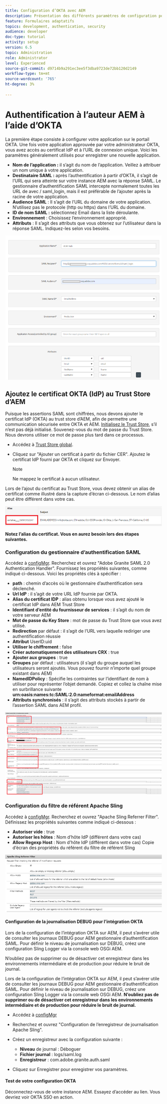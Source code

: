 ```yaml
---
title: Configuration d’OKTA avec AEM
description: Présentation des différents paramètres de configuration pour l’utilisation de l’authentification unique à l’aide des données d’identification
feature: Formulaires adaptatifs
topics: development, authentication, security
audience: developer
doc-type: tutorial
activity: setup
version: 6.5
topic: Administration
role: Administrator
level: Experienced
source-git-commit: d9714b9a291ec3ee5f3dba9723de72bb120d2149
workflow-type: tm+mt
source-wordcount: '765'
ht-degree: 3%

---
```



# Authentification à l’auteur AEM à l’aide d’OKTA

La première étape consiste à configurer votre application sur le portail OKTA. Une fois votre application approuvée par votre administrateur OKTA, vous avez accès au certificat IdP et à l’URL de connexion unique. Voici les paramètres généralement utilisés pour enregistrer une nouvelle application.

* **Nom de l’application :** il s’agit du nom de l’application. Veillez à attribuer un nom unique à votre application.
* **Destinataire SAML :** après l’authentification à partir d’OKTA, il s’agit de l’URL qui sera atteinte sur votre instance AEM avec la réponse SAML. Le gestionnaire d’authentification SAML intercepte normalement toutes les URL de avec / saml_login, mais il est préférable de l’ajouter après la racine de votre application.
* **Audience SAML** : Il s’agit de l’URL du domaine de votre application. N’utilisez pas le protocole (http ou https) dans l’URL du domaine.
* **ID de nom SAML :** sélectionnez Email dans la liste déroulante.
* **Environnement** : Choisissez l’environnement approprié.
* **Attributs** : Il s’agit des attributs que vous obtenez sur l’utilisateur dans la réponse SAML. Indiquez-les selon vos besoins.


![okta-application](assets/okta-app-settings-blurred.PNG)


## Ajoutez le certificat OKTA (IdP) au Trust Store d’AEM

Puisque les assertions SAML sont chiffrées, nous devons ajouter le certificat IdP (OKTA) au trust store d’AEM, afin de permettre une communication sécurisée entre OKTA et AEM.
[Initialisez le Trust Store](http://localhost:4502/libs/granite/security/content/truststore.html), s’il n’est pas déjà initialisé.
Souvenez-vous du mot de passe du Trust Store. Nous devrons utiliser ce mot de passe plus tard dans ce processus.

* Accédez à [Trust Store global](http://localhost:4502/libs/granite/security/content/truststore.html).
* Cliquez sur &quot;Ajouter un certificat à partir du fichier CER&quot;. Ajoutez le certificat IdP fourni par OKTA et cliquez sur Envoyer.

   >[!NOTE]
   >
   >Ne mappez le certificat à aucun utilisateur.

Lors de l’ajout du certificat au Trust Store, vous devez obtenir un alias de certificat comme illustré dans la capture d’écran ci-dessous. Le nom d’alias peut être différent dans votre cas.

![Certificate-alias](assets/cert-alias.PNG)

**Notez l’alias du certificat. Vous en aurez besoin lors des étapes suivantes.**

### Configuration du gestionnaire d’authentification SAML

Accédez à [configMgr](http://localhost:4502/system/console/configMgr).
Recherchez et ouvrez &quot;Adobe Granite SAML 2.0 Authentication Handler&quot;.
Fournissez les propriétés suivantes, comme indiqué ci-dessous.
Voici les propriétés clés à spécifier :

* **path**  : chemin d’accès où le gestionnaire d’authentification sera déclenché.
* **Url IdP** : il s’agit de votre URL IdP fournie par OKTA.
* **Alias du certificat IDP** : alias obtenu lorsque vous avez ajouté le certificat IdP dans AEM Trust Store
* **Identifiant d’entité du fournisseur de services** : il s’agit du nom de votre serveur AEM
* **Mot de passe du Key Store** : mot de passe du Trust Store que vous avez utilisé.
* **Redirection** par défaut : il s’agit de l’URL vers laquelle rediriger une authentification réussie
* **Attribut** UserID:uid
* **Utiliser le chiffrement** : false
* **Créer automatiquement des utilisateurs CRX** : true
* **Ajouter aux groupes** : true
* **Groupes** par défaut : utilisateurs (il s’agit du groupe auquel les utilisateurs seront ajoutés. Vous pouvez fournir n’importe quel groupe existant dans AEM)
* **NamedIDPolicy** : Spécifie les contraintes sur l’identifiant de nom à utiliser pour représenter l’objet demandé. Copiez et collez la chaîne mise en surbrillance suivante **urn:oasis:names:tc:SAML:2.0:nameformat:emailAddress**
* **Attributs synchronisés**  : il s’agit des attributs stockés à partir de l’assertion SAML dans AEM profil.

![saml-authentication-handler](assets/saml-authentication-settings-blurred.PNG)

### Configuration du filtre de référent Apache Sling

Accédez à [configMgr](http://localhost:4502/system/console/configMgr).
Recherchez et ouvrez &quot;Apache Sling Referrer Filter&quot;. Définissez les propriétés suivantes comme indiqué ci-dessous :

* **Autoriser vide** : true
* **Autoriser les hôtes** : Nom d’hôte IdP (différent dans votre cas)
* **Allow Regexp Host** : Nom d’hôte IdP (différent dans votre cas) Copie d’écran des propriétés du référent du filtre de référent Sling

![referrer-filter](assets/sling-referrer-filter.PNG)

#### Configuration de la journalisation DEBUG pour l’intégration OKTA

Lors de la configuration de l’intégration OKTA sur AEM, il peut s’avérer utile de consulter les journaux DEBUG pour AEM gestionnaire d’authentification SAML. Pour définir le niveau de journalisation sur DEBUG, créez une configuration Sling Logger via la console web OSGi AEM.

N’oubliez pas de supprimer ou de désactiver cet enregistreur dans les environnements intermédiaire et de production pour réduire le bruit de journal.

Lors de la configuration de l’intégration OKTA sur AEM, il peut s’avérer utile de consulter les journaux DEBUG pour AEM gestionnaire d’authentification SAML. Pour définir le niveau de journalisation sur DEBUG, créez une configuration Sling Logger via la console web OSGi AEM.
**N’oubliez pas de supprimer ou de désactiver cet enregistreur dans les environnements intermédiaire et de production pour réduire le bruit de journal.**
* Accédez à [configMgr](http://localhost:4502/system/console/configMgr)

* Recherchez et ouvrez &quot;Configuration de l’enregistreur de journalisation Apache Sling&quot;.
* Créez un enregistreur avec la configuration suivante :
   * **Niveau** de journal : Déboguer
   * **Fichier journal** : logs/saml.log
   * **Enregistreur** : com.adobe.granite.auth.saml
* Cliquez sur Enregistrer pour enregistrer vos paramètres.



#### Test de votre configuration OKTA

Déconnectez-vous de votre instance AEM. Essayez d’accéder au lien. Vous devriez voir OKTA SSO en action.
